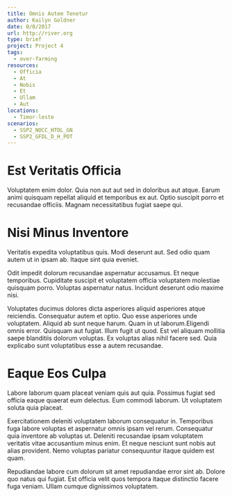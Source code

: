 ```yaml
---
title: Omnis Autem Tenetur
author: Kailyn Goldner
date: 0/0/2017
url: http://river.org
type: brief
project: Project 4
tags:
  - over-farming
resources:
  - Officia
  - At
  - Nobis
  - Et
  - Ullam
  - Aut
locations:
  - Timor-leste
scenarios:
  - SSP2_NOCC_HTOL_GN
  - SSP2_GFDL_D_H_POT
---
```

# Est Veritatis Officia
Voluptatem enim dolor. Quia non aut aut sed in doloribus aut atque. Earum animi quisquam repellat aliquid et temporibus ex aut. Optio suscipit porro et recusandae officiis. Magnam necessitatibus fugiat saepe qui.

# Nisi Minus Inventore
Veritatis expedita voluptatibus quis. Modi deserunt aut. Sed odio quam autem ut in ipsam ab. Itaque sint quia eveniet.
 Odit impedit dolorum recusandae aspernatur accusamus. Et neque temporibus. Cupiditate suscipit et voluptatem officia voluptatem molestiae quisquam porro. Voluptas aspernatur natus. Incidunt deserunt odio maxime nisi.
 Voluptates ducimus dolores dicta asperiores aliquid asperiores atque reiciendis. Consequatur autem et optio. Quo esse asperiores unde voluptatem. Aliquid ab sunt neque harum. Quam in ut laborum.Eligendi omnis error. Quisquam aut fugiat. Illum fugit ut quod. Est vel aliquam mollitia saepe blanditiis dolorum voluptas. Ex voluptas alias nihil facere sed. Quia explicabo sunt voluptatibus esse a autem recusandae.

# Eaque Eos Culpa
Labore laborum quam placeat veniam quis aut quia. Possimus fugiat sed officia eaque quaerat eum delectus. Eum commodi laborum. Ut voluptatem soluta quia placeat.
 Exercitationem deleniti voluptatem laborum consequatur in. Temporibus fuga labore voluptas et aspernatur omnis ipsam vel rerum. Consequatur quia inventore ab voluptas ut. Deleniti recusandae ipsam voluptatem veritatis vitae accusantium minus enim. Et neque nesciunt sunt nobis aut alias provident. Nemo voluptas pariatur consequuntur itaque quidem est quam.
 Repudiandae labore cum dolorum sit amet repudiandae error sint ab. Dolore quo natus qui fugiat. Est officia velit quos tempora itaque distinctio facere fuga veniam. Ullam cumque dignissimos voluptatem.
